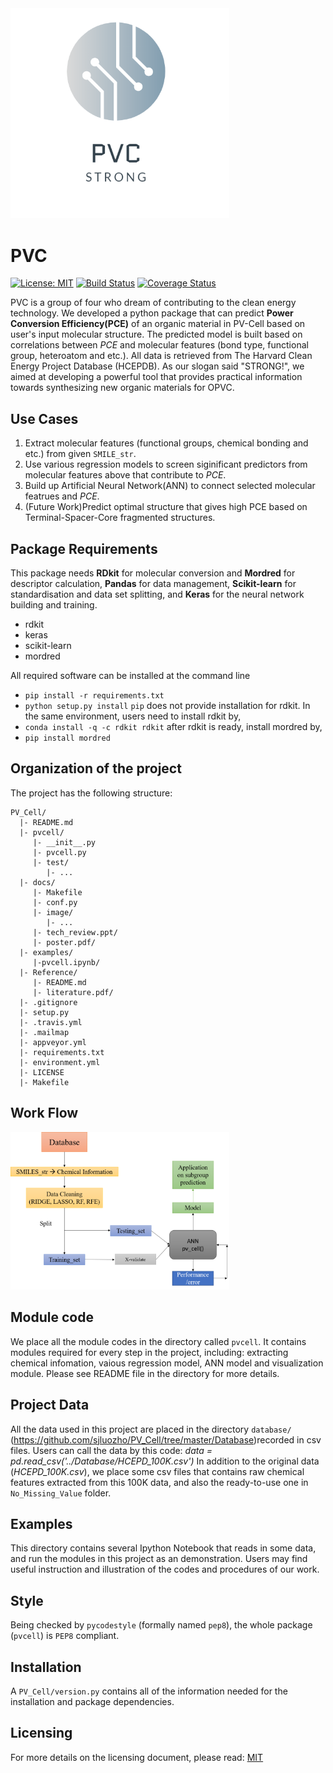 <img src="./docs/image/PV_Cell_Logo.png" width="350" class="center">

# PVC
[![License: MIT](https://img.shields.io/badge/license-MIT-green.svg)](https://opensource.org/licenses/MIT)
[![Build Status](https://travis-ci.org/sjluozho/PV_Cell.svg?branch=master)](https://travis-ci.org/sjluozho/PV_Cell)
[![Coverage Status](https://coveralls.io/repos/github/sjluozho/PV_Cell/badge.svg?branch=master)](https://coveralls.io/github/sjluozho/PV_Cell?branch=master)

PVC is a group of four who dream of contributing to the clean energy technology. We developed a python package that can predict **Power Conversion Efficiency(PCE)** of an organic material in PV-Cell based on user's input molecular structure. The predicted model is built based on correlations between *PCE* and molecular features (bond type, functional group, heteroatom and etc.). All data is retrieved from The Harvard Clean Energy Project Database (HCEPDB). As our slogan said "STRONG!", we aimed at developing a powerful tool that provides practical information towards synthesizing new organic materials for OPVC.

## Use Cases
1. Extract molecular features (functional groups, chemical bonding and etc.) from given ``SMILE_str``.
2. Use various regression models to screen siginificant predictors from molecular features above that contribute to *PCE*.
3. Build up Artificial Neural Network(ANN) to connect selected molecular featrues and *PCE*.
4. (Future Work)Predict optimal structure that gives high PCE based on Terminal-Spacer-Core fragmented structures.

## Package Requirements
This package needs **RDkit** for molecular conversion and **Mordred** for descriptor calculation, **Pandas** for data management, **Scikit-learn** for standardisation and data set splitting, and **Keras** for the neural network building and training.

* rdkit
* keras
* scikit-learn
* mordred

All required software can be installed at the command line
 * `pip install -r requirements.txt`
 * `python setup.py install`
`pip` does not provide installation for rdkit. In the same environment, users need to install rdkit by,
 * `conda install -q -c rdkit rdkit`
after rdkit is ready, install mordred by,
 * `pip install mordred` 
 
## Organization of the  project

The project has the following structure:

    PV_Cell/
      |- README.md
      |- pvcell/
         |- __init__.py
         |- pvcell.py
         |- test/
            |- ...
      |- docs/
         |- Makefile
         |- conf.py
         |- image/
            |- ...
         |- tech_review.ppt/
         |- poster.pdf/
      |- examples/
         |-pvcell.ipynb/
      |- Reference/
         |- README.md
         |- literature.pdf/
      |- .gitignore
      |- setup.py
      |- .travis.yml
      |- .mailmap
      |- appveyor.yml
      |- requirements.txt
      |- environment.yml
      |- LICENSE
      |- Makefile


## Work Flow
<img src="./docs/image/WORKFLOW.png" width="350" class="center">


## Module code

We place all the module codes in the directory called `pvcell`. It contains modules
required for every step in the project, including: extracting chemical infomation, 
vaious regression model, ANN model and visualization module. Please see README file in 
the directory for more details. 


## Project Data

All the data used in this project are placed in the directory `database/`
(https://github.com/sjluozho/PV_Cell/tree/master/Database)recorded in csv
files. Users can call the data by this code:
    *data = pd.read_csv('../Database/HCEPD_100K.csv')*
In addition to the original data (*HCEPD_100K.csv*), we place some csv files that
contains raw chemical features extracted from this 100K data, and also the ready-to-use one
in `No_Missing_Value` folder.    


## Examples

This directory contains several Ipython Notebook that reads in some data, and run the modules in
this project as an demonstration. Users may find useful instruction and illustration of the codes
and procedures of our work.


## Style
Being checked by `pycodestyle` (formally named `pep8`), the whole package (`pvcell`) is `PEP8` compliant.


## Installation
A `PV_Cell/version.py` contains all of the information needed for the
installation and package dependencies.

## Licensing

For more details on the licensing document, please read:
[MIT](https://github.com/sjluozho/PV_Cell/blob/master/LICENSE)
